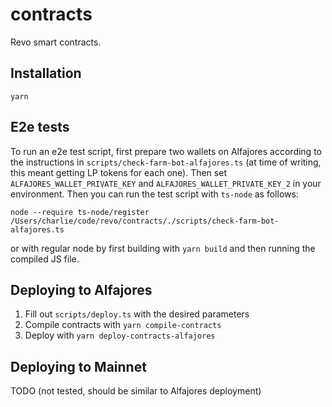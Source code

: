 # contracts
Revo smart contracts.

## Installation
```
yarn
```

## E2e tests
To run an e2e test script, first prepare two wallets on Alfajores according to the instructions in
`scripts/check-farm-bot-alfajores.ts` (at time of writing, this meant getting LP tokens for each one). Then 
set `ALFAJORES_WALLET_PRIVATE_KEY` and `ALFAJORES_WALLET_PRIVATE_KEY_2` in your environment. Then you can run
the test script with `ts-node` as follows:
```
node --require ts-node/register /Users/charlie/code/revo/contracts/./scripts/check-farm-bot-alfajores.ts
```
or with regular node by first building with `yarn build` and then running the compiled JS file.

## Deploying to Alfajores
1. Fill out `scripts/deploy.ts` with the desired parameters
2. Compile contracts with `yarn compile-contracts`
3. Deploy with `yarn deploy-contracts-alfajores` 

## Deploying to Mainnet
TODO (not tested, should be similar to Alfajores deployment)
